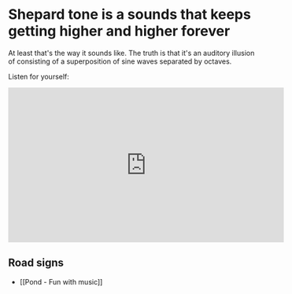 # Shepard tone is a sounds that keeps getting higher and higher forever

At least that's the way it sounds like. The truth is that it's an auditory illusion of consisting of a superposition of sine waves separated by octaves.

Listen for yourself:

<iframe width="560" height="315" src="https://www.youtube.com/embed/BzNzgsAE4F0?si=-B4AMs-AiQYmmdhq" title="YouTube video player" frameborder="0" allow="accelerometer; autoplay; clipboard-write; encrypted-media; gyroscope; picture-in-picture; web-share" allowfullscreen></iframe>

## Road signs

- [[Pond - Fun with music]]